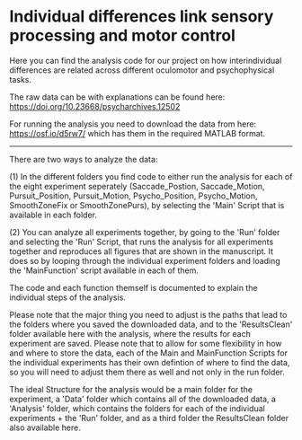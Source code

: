 # Individual differences link sensory processing and motor control

Here you can find the analysis code for our project on how interindividual differences are related across different oculomotor and psychophysical tasks. 

The raw data can be with explanations can be found here: https://doi.org/10.23668/psycharchives.12502

For running the analysis you need to download the data from here: https://osf.io/d5rw7/
which has them in the required MATLAB format. 
____________________________________________________________________________________________________________

There are two ways to analyze the data: 

(1) In the different folders you find code to either run the analysis for each of the eight experiment seperately (Saccade_Postion, Saccade_Motion, Pursuit_Position, Pursuit_Motion, Psycho_Position, Psycho_Motion, SmoothZoneFix or SmoothZonePurs), by selecting the 'Main' Script that is available in each folder. 

(2) You can analyze all experiments together, by going to the 'Run' folder and selecting the 'Run' Script, that runs the analysis for all experiments together and reproduces all figures that are shown in the manuscript. It does so by looping through the individual experiment folders and loading the 'MainFunction' script available in each of them. 

The code and each function themself is documented to explain the individual steps of the analysis. 

Please note that the major thing you need to adjust is the paths that lead to the folders where you saved the downloaded data, and to the 'ResultsClean' folder available here with the analysis, where the results for each experiment are saved. 
Please note that to allow for some flexibility in how and where to store the data, each of the Main and MainFunction Scripts for the individual experiments has their own defintion of where to find the data, so you will need to adjust them there as well and not only in the run folder. 

The ideal Structure for the analysis would be a main folder for the experiment, a 'Data' folder which contains all of the downloaded data, a 'Analysis' folder, which contains the folders for each of the individual experiments + the 'Run' folder, and as a third folder the ResultsClean folder also available here. 






